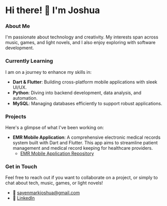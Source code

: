 # Hi there! 👋 I'm Joshua

### About Me

I'm passionate about technology and creativity. My interests span across music, games, and light novels, and I also enjoy exploring with software development. 

### Currently Learning

I am on a journey to enhance my skills in:
- **Dart & Flutter**: Building cross-platform mobile applications with sleek UI/UX.
- **Python**: Diving into backend development, data analysis, and automation.
- **MySQL**: Managing databases efficiently to support robust applications.

### Projects

Here's a glimpse of what I've been working on:
- **EMR Mobile Application**: A comprehensive electronic medical records system built with Dart and Flutter. This app aims to streamline patient management and medical record keeping for healthcare providers.
  - [EMR Mobile Application Repository]([https://github.com/your-username/emr-mobile-application](https://github.com/Jsh-Syn/EMR-Mobile-App))

### Get in Touch

Feel free to reach out if you want to collaborate on a project, or simply to chat about tech, music, games, or light novels!
- 📧 [sayenmarkjoshua@gmail.com](mailto:sayenmarkjoshua@gmail.com)
- 💼 [LinkedIn]([https://www.linkedin.com/in/your-profile](https://www.linkedin.com/in/mark-joshua-sayen-853010258/))
